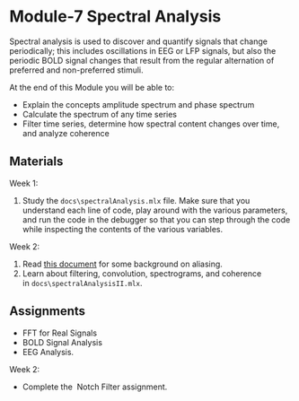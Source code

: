 # Module-7 Spectral Analysis

Spectral analysis is used to discover and quantify signals that change periodically; this includes oscillations in EEG or LFP signals, but also the periodic BOLD signal changes that result from the regular alternation of preferred and non-preferred stimuli.

At the end of this Module you will be able to:

- Explain the concepts amplitude spectrum and phase spectrum
- Calculate the spectrum of any time series
- Filter time series, determine how spectral content changes over time, and analyze coherence

## Materials

Week 1:

1. Study the `docs\spectralAnalysis.mlx` file. Make sure that you understand each line of code, play around with the various parameters, and run the code in the debugger so that you can step through the code while inspecting the contents of the various variables.

Week 2:
1. Read [this document](./docs/aliasing.pdf) for some background on aliasing.
1. Learn about filtering, convolution, spectrograms, and coherence in `docs\spectralAnalysisII.mlx`.

## Assignments
- FFT for Real Signals 
- BOLD Signal Analysis 
-  EEG Analysis.

Week 2:

- Complete the  Notch Filter assignment.
